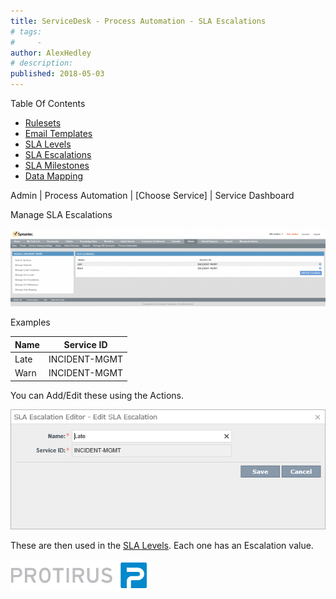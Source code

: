 ```yaml
---
title: ServiceDesk - Process Automation - SLA Escalations
# tags:
#     - 
author: AlexHedley
# description: 
published: 2018-05-03
---
```


Table Of Contents
  
- [Rulesets](https://community.broadcom.com/symantecenterprise/viewdocument?DocumentKey=38d43279-4c4d-41ba-a244-3d84b5d17f65&amp;CommunityKey=04ead5e9-3643-4118-b853-afa5a58710c6&amp;tab=librarydocuments)
- [Email Templates](https://community.broadcom.com/symantecenterprise/viewdocument?DocumentKey=63623bbd-e8f1-4a12-8c2e-269238849335&amp;CommunityKey=04ead5e9-3643-4118-b853-afa5a58710c6&amp;tab=librarydocuments)
- [SLA Levels](https://community.broadcom.com/symantecenterprise/viewdocument?DocumentKey=4b11433a-3c97-4f48-83bd-a67cf42a8b71&amp;CommunityKey=04ead5e9-3643-4118-b853-afa5a58710c6&amp;tab=librarydocuments)
- [SLA Escalations](https://community.broadcom.com/symantecenterprise/viewdocument?DocumentKey=9593bfc5-f0ef-46ad-ba20-a877883d1949&amp;CommunityKey=04ead5e9-3643-4118-b853-afa5a58710c6&amp;tab=librarydocuments)
- [SLA Milestones](https://community.broadcom.com/symantecenterprise/viewdocument?DocumentKey=3d6b7698-88d4-4c35-af34-04b6c13251e1&amp;CommunityKey=04ead5e9-3643-4118-b853-afa5a58710c6&amp;tab=librarydocuments)
- [Data Mapping](https://community.broadcom.com/symantecenterprise/viewdocument?DocumentKey=e0436f19-3519-4dea-9ca9-3dc4c73e7003&amp;CommunityKey=04ead5e9-3643-4118-b853-afa5a58710c6&amp;tab=librarydocuments)

Admin | Process Automation | [Choose Service] | Service Dashboard
  
Manage SLA Escalations
  
![Admin_ProcessAutomation_IM_ManageSLAEscalations](images\Admin_ProcessAutomation_IM_ManageSLAEscalations.png)
  
Examples

| Name | Service ID |
| --- | --- |
| Late | INCIDENT-MGMT |
| Warn | INCIDENT-MGMT |

You can Add/Edit these using the Actions.
  
![Admin_ProcessAutomation_IM_ManageSLAEscalations_Edit](images\Admin_ProcessAutomation_IM_ManageSLAEscalations_Edit.png)
  
These are then used in the [SLA Levels](https://community.broadcom.com/symantecenterprise/viewdocument?DocumentKey=4b11433a-3c97-4f48-83bd-a67cf42a8b71&amp;CommunityKey=04ead5e9-3643-4118-b853-afa5a58710c6&amp;tab=librarydocuments). Each one has an Escalation value.

[![Protirus](images\Protirus.png)](https://protirus.com/)

